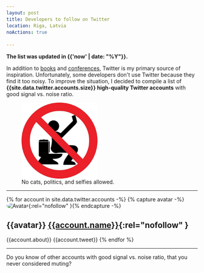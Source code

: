 ```yaml
---
layout: post
title: Developers to follow on Twitter
location: Riga, Latvia
noActions: true

---
```


<style type="text/css">
    img[alt=Avatar] {
        width: 32px;
        height: 32px;
        object-fit: cover;
        border-radius: 100%;
    }
</style>

**The list was updated in {{'now' | date: "%Y"}}.**

In addition to [books](/2019/03/17/the-best-books-all-software-developers-must-read/) and [conferences](/2019/03/21/the-best-developer-conferences/), Twitter is my primary source of inspiration. Unfortunately, some developers don't use Twitter because they find it too noisy. To improve the situation, I decided to compile a list of **{{site.data.twitter.accounts.size}} high-quality Twitter accounts** with good signal vs. noise ratio.

<figure>
<img src="/images/selfie.jpg" alt="bullshit" width="200px" align="center" />
<figcaption>No cats, politics, and selfies allowed.</figcaption>
</figure>

---
{% for account in site.data.twitter.accounts -%}
{% capture avatar -%}![Avatar](https://avatars.io/twitter/{{account.handle}}){:rel="nofollow" }{% endcapture -%}
## {{avatar}}  [{{account.name}}](https://twitter.com/{{account.handle}}){:rel="nofollow" }

{{account.about}}
{{account.tweet}}
{% endfor %}

---

Do you know of other accounts with good signal vs. noise ratio, that you never considered muting?